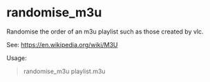 # randomise_m3u
Randomise the order of an m3u playlist such as those created by vlc.

See: https://en.wikipedia.org/wiki/M3U

Usage:
> randomise_m3u playlist.m3u
